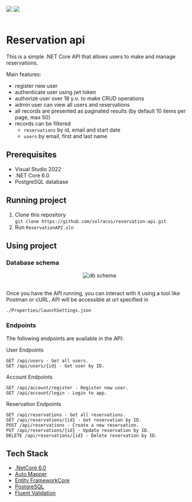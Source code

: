 ![](https://img.shields.io/badge/Status-InProgress-red) ![](https://img.shields.io/badge/version-1.0-Green)<br /><br />

# Reservation api

This is a simple .NET Core API that allows users to make and manage reservations.

Main features:

- register new user
- authenticate user using jwt token
- authorize user over 18 y.o. to make CRUD operations
- admin user can view all users and reservations
- all records are presented as paginated results (by default 10 items per page, max 50)
- records can be filtered 
    - `reservations` by id, email and start date
    - `users` by email, first and last name

## Prerequisites

- Visual Studio 2022
- .NET Core 6.0
- PostgreSQL database

## Running project

1. Clone this repository<br/>
   `git clone https://github.com/solracss/reservation-api.git`
2. Run `ReservationAPI.sln`

## Using project

### Database schema

<p align="center">
 <img align ="center "src="https://i.imgur.com/8DcBQEt.png" alt="db schema">
</p>
<br>
Once you have the API running, you can interact with it using a tool like Postman or cURL. 
API will be accessible at url specified in

`./Properties/launchSettings.json`

### Endpoints

The following endpoints are available in the API:

User Endpoints

    GET /api/users - Get all users.
    GET /api/users/{id} - Get user by ID.

Account Endpoints

    GET /api/account/register - Register new user.
    GET /api/account/login - Login to app.

Reservation Endpoints

    GET /api/reservations - Get all reservations.
    GET /api/reservations/{id} - Get reservation by ID.
    POST /api/reservations - Create a new reservation.
    PUT /api/reservations/{id} - Update reservation by ID.
    DELETE /api/reservations/{id} - Delete reservation by ID.

## Tech Stack

- [.NetCore 6.0](https://learn.microsoft.com/en-us/dotnet/core/introduction)
- [Auto Mapper](https://automapper.org/)
- [Entity FrameworkCore](https://learn.microsoft.com/en-us/ef/core/)
- [PostgreSQL](https://www.postgresql.org/)
- [Fluent Validation](https://docs.fluentvalidation.net/en/latest/)
